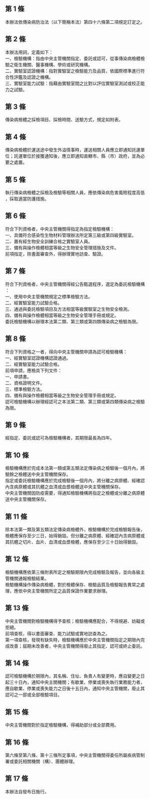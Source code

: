 第 1 條
-------
本辦法依傳染病防治法（以下簡稱本法）第四十六條第二項規定訂定之。

第 2 條
-------
本辦法用詞，定義如下：  
一、檢驗機構：指由中央主管機關指定、委託或認可，從事傳染病檢體檢  
    驗之衛生機關、醫事機構、學術或研究機構。  
二、實驗室認證機構：指對實驗室之檢驗能力及品質，依國際標準進行符  
    合性評鑑及認證之機構。  
三、實驗室能力試驗：指藉由實驗室間之比對以評估實驗室測試或校正能  
    力之試驗。

第 3 條
-------
傳染病檢體之採檢項目、採檢時間、送驗方式，規定如附表。

第 4 條
-------
傳染病檢體於運送途中發生外溢情事時，運送相關人員應立即通知託運單  
位；託運單位於接獲通知後，應立即通知直轄市、縣（市）政府，並為必  
要之處置。

第 5 條
-------
執行傳染病檢體之採檢及檢驗等相關人員，應依傳染病危害風險程度高低  
，採取適當防護措施。

第 6 條
-------
符合下列資格者，中央主管機關得指定為指定檢驗機構：  
一、具備符合感染性生物材料管理辦法所定第三級或第四級實驗室。  
二、置有經生物安全訓練合格之實驗室人員。  
三、備有與操作檢體相當等級之生物安全管理措施及文件。  
前項指定，除書面審查外，得辦理實地訪查、驗證。

第 7 條
-------
符合下列資格者，中央主管機關得經公告甄選程序，選定為委託檢驗機構  
：  
一、使用中央主管機關規定之標準檢驗方法。  
二、經實驗室能力試驗合格。  
三、通過與委託檢驗項目及方法相當等級實驗室之生物安全檢測。  
四、備有與操作檢體相當等級之生物安全管理手冊或規定。  
委託檢驗機構以辦理本法第二類、第三類或第四類傳染病之檢驗為限。

第 8 條
-------
符合下列資格之一者，得向中央主管機關申請為認可檢驗機構：  
一、經實驗室認證機構認證通過。  
二、經實驗室能力試驗合格。  
前項申請，應檢具下列文件：  
一、申請書。  
二、資格證明文件。  
三、標準檢驗方法。  
四、備有與操作檢體相當等級之生物安全管理手冊或規定。  
認可檢驗機構以辦理經認可之本法第二類、第三類或第四類傳染病之檢驗  
為限。

第 9 條
-------
經指定、委託或認可為檢驗機構者，其期限最長為四年。

第 10 條
--------
檢驗機構應於完成本法第一類或第五類法定傳染病之檢驗後一個月內，將  
驗餘之檢體送中央主管機關保存。  
指定或委託檢驗機構應於完成檢驗後一個月內，將分離之病原體、經確認  
內含病原體或其抗體之血清或血漿檢體送中央主管機關保存。  
中央主管機關因防疫需要，得通知檢驗機構將指定之檢體或分離之病原體  
送中央主管機關保存。

第 11 條
--------
除本法第一類及第五類法定傳染病檢體外，檢驗機構於完成檢驗報告後，  
檢體應保存至少三日，始得銷毀。但分離之病原體、經確認內含病原體或  
其抗體之切片、血片、血清或血漿檢體，應保存至少三十日始得銷毀。

第 12 條
--------
檢驗機構應依第三條附表所定之檢驗期限內完成檢驗及報告，並向各級主  
管機關通報檢驗結果。  
檢驗機構操作傳染病檢體，對於檢體保存、檢驗品質及檢驗報告異常之處  
理，應依中央主管機關所定之品質保證作業要求辦理。

第 13 條
--------
中央主管機關對檢驗機構得予查核；檢驗機構應配合，不得規避、妨礙或  
拒絕。  
前項查核，得以書面審查、能力試驗或實地訪查為之。  
第一項查核，發現有缺失時，檢驗機構應於中央主管機關指定之期限內完  
成改善；屆期未改善者，中央主管機關得廢止其指定、認可或終止委託。

第 14 條
--------
認可檢驗機構於期限內，其名稱、住址、負責人有變更時，應自變更之日  
起三十日內，通知中央主關機關；有歇業、停業或喪失執行業務能力者，  
應自歇業、停業或喪失能力之日後十五日內，通知中央主管機關，廢止其  
認可之一部或全部檢驗項目。

第 15 條
--------
中央主管機關對於指定檢驗機構，得補助部分或全部費用。

第 16 條
--------
第六條至第八條、第十三條所定事項，中央主管機關得委任所屬疾病管制  
署或委託相關機關（構）、團體辦理。

第 17 條
--------
本辦法自發布日施行。

